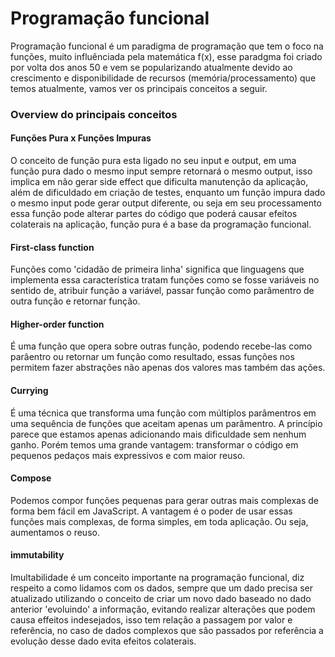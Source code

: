 # Programação funcional

Programação funcional é um paradigma de programação que tem o foco na funções, muito influênciada pela matemática f(x), esse paradgma foi criado por volta dos anos 50 e vem se popularizando atualmente devido ao crescimento e disponibilidade de recursos (memória/processamento) que temos atualmente, vamos ver os principais conceitos a seguir.

### Overview do principais conceitos

#### Funções Pura x Funções Impuras

O conceito de função pura esta ligado no seu input e output, em uma função pura dado o mesmo input sempre retornará o mesmo output, isso implica em não gerar side effect que dificulta manutenção da aplicação, além de dificuldado em criação de testes, enquanto um função impura dado o mesmo input pode gerar output diferente, ou seja em seu processamento essa função pode alterar partes do código que poderá causar efeitos colaterais na aplicação, função pura é a base da programação funcional.

#### First-class function 

Funções como 'cidadão de primeira linha' significa que linguagens que implementa essa característica tratam funções como se fosse variáveis no sentido de, atribuir função a variável, passar função como parâmentro de outra função e retornar função.

#### Higher-order function

É uma função que opera sobre outras função, podendo recebe-las como parâentro ou retornar um função como resultado, essas funções nos permitem fazer abstrações não apenas dos valores mas também das ações.

#### Currying

É uma técnica que transforma uma função com múltiplos parâmentros em uma sequência de funções que aceitam apenas um parâmentro. A princípio parece que estamos apenas adicionando mais dificuldade sem nenhum ganho. Porém temos uma grande vantagem: transformar o código em pequenos pedaços mais expressivos e com maior reuso.

#### Compose

Podemos compor funções pequenas para gerar outras mais complexas de forma bem fácil em JavaScript. A vantagem é o poder de usar essas funções mais complexas, de forma simples, em toda aplicação. Ou seja, aumentamos o reuso.

#### immutability

Imultabilidade é um conceito importante na programação funcional, diz respeito a como lidamos com os dados, sempre que um dado precisa ser atualizado utilizando o conceito de criar um novo dado baseado no dado anterior 'evoluindo' a informação, evitando realizar alterações que podem causa effeitos indesejados, isso tem relação a passagem por valor e referência, no caso de dados complexos que são passados por referência a evolução desse dado evita efeitos colaterais.



